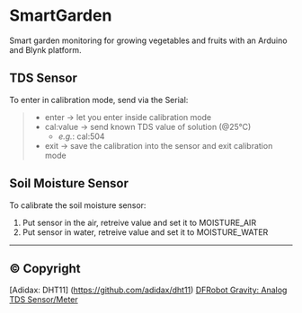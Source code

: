 # SmartGarden

Smart garden monitoring for growing vegetables and fruits with an Arduino and Blynk platform.

## TDS Sensor

To enter in calibration mode, send via the Serial:

> - enter -> let you enter inside calibration mode
> - cal:value -> send known TDS value of solution (@25°C)
>   - _e.g._: cal:504
> - exit -> save the calibration into the sensor and exit calibration mode

## Soil Moisture Sensor

To calibrate the soil moisture sensor:
1. Put sensor in the air, retreive value and set it to MOISTURE_AIR
2. Put sensor in water, retreive value and set it to MOISTURE_WATER

---

## © Copyright

[Adidax: DHT11] (https://github.com/adidax/dht11)
[DFRobot Gravity: Analog TDS Sensor/Meter](https://github.com/DFRobot/GravityTDS)
